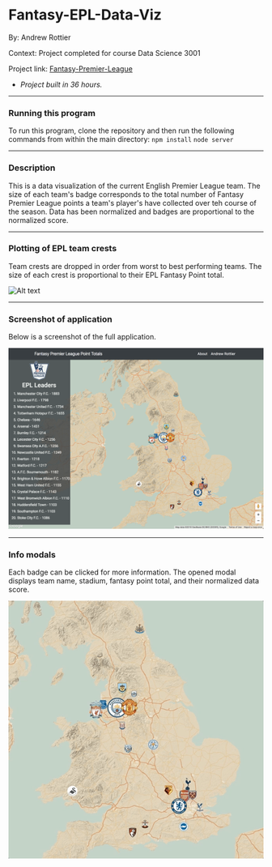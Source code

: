 # Fantasy-EPL-Data-Viz

By: Andrew Rottier

Context: Project completed for course Data Science 3001

Project link: [Fantasy-Premier-League](https://fantasy-premier-league.herokuapp.com/)

* *Project built in 36 hours.*


---


### Running this program
To run this program, clone the repository and then run the following commands from within the main directory:
`npm install`
`node server`


---


### Description
This is a data visualization of the current English Premier League team. The size of each team's badge corresponds to the total number of Fantasy Premier League points a team's player's have collected over teh course of the season. Data has been normalized and badges are proportional to the normalized score.


---


### Plotting of EPL team crests
Team crests are dropped in order from worst to best performing teams. The size of each crest is proportional to their EPL Fantasy Point total.


![Alt text](images/EPLDataViz.gif?raw=true )


---


### Screenshot of application
Below is a screenshot of the full application.


![Alt text](images/App.jpeg?raw=true )


---


### Info modals
Each badge can be clicked for more information. The opened modal displays team name, stadium, fantasy point total, and their normalized data score.


![Alt text](images/EPLmodals.gif?raw=true )


